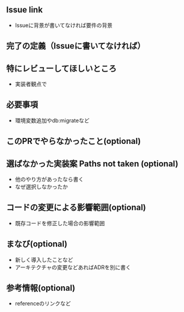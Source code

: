 ## Issue link


- Issueに背景が書いてなければ要件の背景

## 完了の定義（Issueに書いてなければ）

## 特にレビューしてほしいところ

- 実装者観点で

## 必要事項

- 環境変数追加やdb:migrateなど

## このPRでやらなかったこと(optional)

## 選ばなかった実装案 Paths not taken (optional)

- 他のやり方があったなら書く
- なぜ選択しなかったか

## コードの変更による影響範囲(optional)

- 既存コードを修正した場合の影響範囲

## まなび(optional)

- 新しく導入したことなど
- アーキテクチャの変更などあればADRを別に書く

## 参考情報(optional)

- referenceのリンクなど
